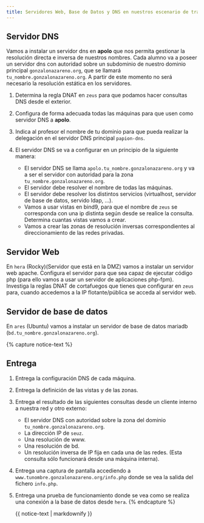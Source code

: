 ```yaml
---
title: Servidores Web, Base de Datos y DNS en nuestros escenario de trabajo
---
```


## Servidor DNS

Vamos a instalar un servidor dns en **apolo** que nos permita gestionar la resolución directa e inversa de nuestros nombres. Cada alumno va a poseer un servidor dns con autoridad sobre un subdominio de nuestro dominio principal `gonzalonazareno.org`, que se llamará `tu_nombre.gonzalonazareno.org`. A partir de este momento no será necesario la resolución estática en los servidores.

1. Determina la regla DNAT en `zeus` para que podamos hacer consultas DNS desde el exterior.
2. Configura de forma adecuada todas las máquinas para que usen como servidor DNS a **apolo**.
3. Indica al profesor el nombre de tu dominio para que pueda realizar la delegación en el servidor DNS principal `papion-dns`.
4. El servidor DNS se va a configurar en un principio de la siguiente manera:

    * El servidor DNS se llama `apolo.tu_nombre.gonzalonazareno.org` y va a ser el servidor con autoridad para la zona `tu_nombre.gonzalonazareno.org`.
    * El servidor debe resolver el nombre de todas las máquinas.
    * El servidor debe resolver los distintos servicios (virtualhost, servidor de base de datos, servido ldap, ...).
    * Vamos a usar vistas en bind9, para que el nombre de `zeus` se corresponda con una ip distinta según desde se realice la consulta. Determina cuantas vistas vamos a crear.
    * Vamos a crear las zonas de resolución inversas correspondientes al direccionamiento de las redes privadas.

## Servidor Web

En `hera` (Rocky)(Servidor que está en la DMZ) vamos a instalar un servidor web apache. Configura el servidor para que sea capaz de ejecutar código php (para ello vamos a usar un servidor de aplicaciones php-fpm). Investiga la reglas DNAT de cortafuegos que tienes que configurar en `zeus` para, cuando accedemos a la IP flotante/pública se acceda al servidor web.

## Servidor de base de datos

En `ares` (Ubuntu) vamos a instalar un servidor de base de datos mariadb (`bd.tu_nombre.gonzalonazareno.org`). 


{% capture notice-text %}
## Entrega

1. Entrega la configuración DNS de cada máquina.
2. Entrega la definición de las vistas y de las zonas.
3. Entrega el resultado de las siguientes consultas desde un cliente interno a nuestra red y otro externo:
    * El servidor DNS con autoridad sobre la zona del dominio `tu_nombre.gonzalonazareno.org`.
    * La dirección IP de `seuz`.
    * Una resolución de www.
    * Una resolución de bd.
    * Un resolución inversa de IP fija en cada una de las redes. (Esta consulta sólo funcionará desde una máquina interna).

4. Entrega una captura de pantalla accediendo a `www.tunombre.gonzalonazareno.org/info.php` donde se vea la salida del fichero `info.php`.
5. Entrega una prueba de funcionamiento donde se vea como se realiza una conexión a la base de datos desde `hera`.
{% endcapture %}<div class="notice--info">{{ notice-text | markdownify }}</div>
